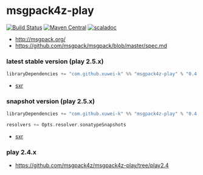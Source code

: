 # msgpack4z-play

[![Build Status](https://secure.travis-ci.org/msgpack4z/msgpack4z-play.png?branch=master)](http://travis-ci.org/msgpack4z/msgpack4z-play)
[![Maven Central](https://maven-badges.herokuapp.com/maven-central/com.github.xuwei-k/msgpack4z-play_2.11/badge.svg)](https://maven-badges.herokuapp.com/maven-central/com.github.xuwei-k/msgpack4z-play_2.11)
[![scaladoc](http://javadoc-badge.appspot.com/com.github.xuwei-k/msgpack4z-play_2.11.svg?label=scaladoc)](http://javadoc-badge.appspot.com/com.github.xuwei-k/msgpack4z-play_2.11/index.html#msgpack4z.package)

- <http://msgpack.org/>
- <https://github.com/msgpack/msgpack/blob/master/spec.md>


### latest stable version (play 2.5.x)

```scala
libraryDependencies += "com.github.xuwei-k" %% "msgpack4z-play" % "0.4.0"
```

- [sxr](https://oss.sonatype.org/service/local/repositories/releases/archive/com/github/xuwei-k/msgpack4z-play_2.11/0.4.0/msgpack4z-play_2.11-0.4.0-sxr.jar/!/index.html)

### snapshot version (play 2.5.x)

```scala
libraryDependencies += "com.github.xuwei-k" %% "msgpack4z-play" % "0.4.1-SNAPSHOT"

resolvers += Opts.resolver.sonatypeSnapshots
```

- [sxr](https://oss.sonatype.org/service/local/repositories/snapshots/archive/com/github/xuwei-k/msgpack4z-play_2.11/0.4.1-SNAPSHOT/msgpack4z-play_2.11-0.4.1-SNAPSHOT-sxr.jar/!/index.html)


### play 2.4.x

- <https://github.com/msgpack4z/msgpack4z-play/tree/play2.4>
